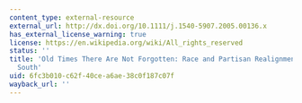 ```yaml
---
content_type: external-resource
external_url: http://dx.doi.org/10.1111/j.1540-5907.2005.00136.x
has_external_license_warning: true
license: https://en.wikipedia.org/wiki/All_rights_reserved
status: ''
title: 'Old Times There Are Not Forgotten: Race and Partisan Realignment in the Contemporary
  South'
uid: 6fc3b010-c62f-40ce-a6ae-38c0f187c07f
wayback_url: ''
---
```

